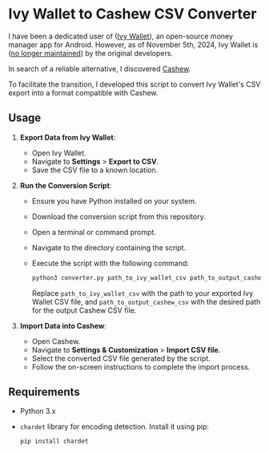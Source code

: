 # Ivy Wallet to Cashew CSV Converter

I have been a dedicated user of ([Ivy Wallet](https://ivywallet.app/)), an open-source money manager app for Android. However, as of November 5th, 2024, Ivy Wallet is ([no longer maintained](https://github.com/Ivy-Apps/ivy-wallet)) by the original developers.

In search of a reliable alternative, I discovered [Cashew](https://cashewapp.web.app).

To facilitate the transition, I developed this script to convert Ivy Wallet's CSV export into a format compatible with Cashew.

## Usage

1. **Export Data from Ivy Wallet**:
   - Open Ivy Wallet.
   - Navigate to **Settings** > **Export to CSV**.
   - Save the CSV file to a known location.

2. **Run the Conversion Script**:
   - Ensure you have Python installed on your system.
   - Download the conversion script from this repository.
   - Open a terminal or command prompt.
   - Navigate to the directory containing the script.
   - Execute the script with the following command:

     ```bash
     python3 converter.py path_to_ivy_wallet_csv path_to_output_cashew_csv
     ```

     Replace `path_to_ivy_wallet_csv` with the path to your exported Ivy Wallet CSV file, and `path_to_output_cashew_csv` with the desired path for the output Cashew CSV file.

3. **Import Data into Cashew**:
   - Open Cashew.
   - Navigate to **Settings & Customization** > **Import CSV file**.
   - Select the converted CSV file generated by the script.
   - Follow the on-screen instructions to complete the import process.

## Requirements

- Python 3.x
- `chardet` library for encoding detection. Install it using pip:

  ```bash
  pip install chardet
